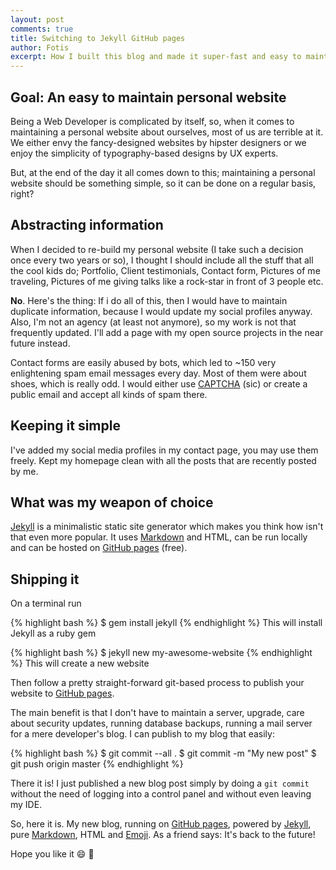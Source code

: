 ```yaml
---
layout: post
comments: true
title: Switching to Jekyll GitHub pages
author: Fotis
excerpt: How I built this blog and made it super-fast and easy to maintain.
---
```


## Goal: An easy to maintain personal website

Being a Web Developer is complicated by itself, so, when it comes to maintaining a personal website about ourselves, most of us are terrible at it. We either envy the fancy-designed websites by hipster designers or we enjoy the simplicity of typography-based designs by UX experts.

But, at the end of the day it all comes down to this; maintaining a personal website should be something simple, so it can be done on a regular basis, right?

## Abstracting information

When I decided to re-build my personal website (I take such a decision once every two years or so), I thought I should include all the stuff that all the cool kids do; Portfolio, Client testimonials, Contact form, Pictures of me traveling, Pictures of me giving talks like a rock-star in front of 3 people etc.

**No**. Here's the thing: If i do all of this, then I would have to maintain duplicate information, because I would update my social profiles anyway. Also, I'm not an agency (at least not anymore), so my work is not that frequently updated. I'll add a page with my open source projects in the near future instead.

Contact forms are easily abused by bots, which led to ~150 very enlightening spam email messages every day. Most of them were about shoes, which is really odd. I would either use [CAPTCHA](https://en.wikipedia.org/wiki/CAPTCHA "CAPTCHA") (sic) or create a public email and accept all kinds of spam there.

## Keeping it simple
I've added my social media profiles in my contact page, you may use them freely. Kept my homepage clean with all the posts that are recently posted by me.

## What was my weapon of choice
[Jekyll](http://jekyllrb.com "Jekyll") is a minimalistic static site generator which makes you think how isn't that even more popular. It uses [Markdown](http://daringfireball.net/projects/markdown/syntax "Markdown syntax") and HTML, can be run locally and can be hosted on [GitHub pages](https://pages.github.com) (free).

## Shipping it
On a terminal run

{% highlight bash %}
$ gem install jekyll
{% endhighlight %}
This will install Jekyll as a ruby gem

{% highlight bash %}
$ jekyll new my-awesome-website
{% endhighlight %}
This will create a new website

Then follow a pretty straight-forward git-based process to publish your website to [GitHub pages](https://pages.github.com).

The main benefit is that I don't have to maintain a server, upgrade, care about security updates, running database backups, running a mail server for a mere developer's blog. I can publish to my blog that easily:

{% highlight bash %}
$ git commit --all .
$ git commit -m "My new post"
$ git push origin master
{% endhighlight %}

There it is! I just published a new blog post simply by doing a `git commit` without the need of logging into a control panel and without even leaving my IDE.

So, here it is. My new blog, running on [GitHub pages](https://pages.github.com), powered by [Jekyll](http://jekyllrb.com "Jekyll"), pure [Markdown](http://daringfireball.net/projects/markdown/syntax "Markdown syntax"), HTML and [Emoji](https://en.wikipedia.org/wiki/Emoji). As a friend says: It's back to the future!

Hope you like it :smile: :beer:
